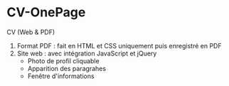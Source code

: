 # CV-OnePage
CV (Web &amp; PDF)
1. Format PDF : fait en HTML et CSS uniquement puis enregistré en PDF
2. Site web : avec intégration JavaScript et jQuery
    - Photo de profil cliquable
    - Apparition des paragrahes
    - Fenêtre d'informations
